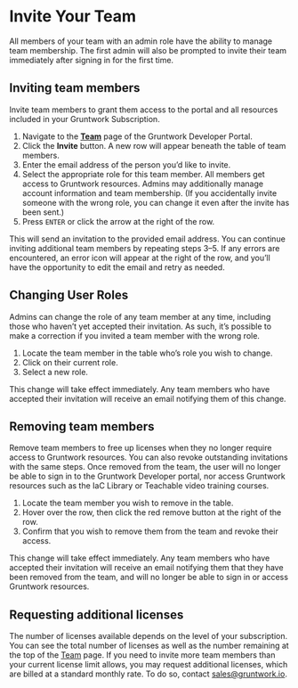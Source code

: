 # Invite Your Team

All members of your team with an admin role have the ability to manage team membership. The first admin will also be prompted to invite their team immediately after signing in for the first time.


## Inviting team members

Invite team members to grant them access to the portal and all resources included in your Gruntwork Subscription.

1. Navigate to the **[Team](https://app.gruntwork.io/team)** page of the Gruntwork Developer Portal.
2. Click the **Invite** button. A new row will appear beneath the table of team members.
3. Enter the email address of the person you’d like to invite.
4. Select the appropriate role for this team member. All members get access to Gruntwork resources. Admins may additionally manage account information and team membership. (If you accidentally invite someone with the wrong role, you can change it even after the invite has been sent.)
5. Press `ENTER` or click the arrow at the right of the row.

This will send an invitation to the provided email address. You can continue inviting additional team members by repeating steps 3–5. If any errors are encountered, an error icon will appear at the right of the row, and you’ll have the opportunity to edit the email and retry as needed.

## Changing User Roles

Admins can change the role of any team member at any time, including those who haven’t yet accepted their invitation. As such, it’s possible to make a correction if you invited a team member with the wrong role.

1. Locate the team member in the table who’s role you wish to change.
2. Click on their current role.
3. Select a new role.

This change will take effect immediately. Any team members who have accepted their invitation will receive an email notifying them of this change.

## Removing team members

Remove team members to free up licenses when they no longer require access to Gruntwork resources. You can also revoke outstanding invitations with the same steps. Once removed from the team, the user will no longer be able to sign in to the Gruntwork Developer portal, nor access Gruntwork resources such as the IaC Library or Teachable video training courses.

1. Locate the team member you wish to remove in the table.
2. Hover over the row, then click the red remove button at the right of the row.
3. Confirm that you wish to remove them from the team and revoke their access.

This change will take effect immediately. Any team members who have accepted their invitation will receive an email notifying them that they have been removed from the team, and will no longer be able to sign in or access Gruntwork resources.


## Requesting additional licenses

The number of licenses available depends on the level of your subscription. You can see the total number of licenses as well as the number remaining at the top of the [Team](https://app.gruntwork.io/team) page. If you need to invite more team members than your current license limit allows, you may request additional licenses, which are billed at a standard monthly rate. To do so, contact sales@gruntwork.io.


<!-- ##DOCS-SOURCER-START
{"sourcePlugin":"Local File Copier","hash":"702a33b934d092e229bc9c8d17e92387"}
##DOCS-SOURCER-END -->
